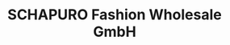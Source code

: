 ---
title: "SCHAPURO Fashion Wholesale GmbH"
url: /hoeheischweiler/schapuro-fashion-wholesale-gmbh/
shop: Großhandel
---
